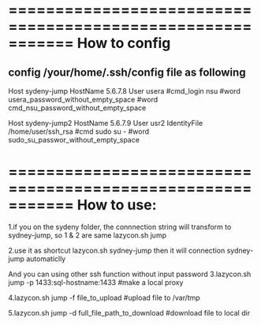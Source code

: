 ===========================================================
How to config
===========================================================
config /your/home/.ssh/config file as following
----------------------------------------------------------
Host sydeny-jump
 HostName 5.6.7.8
 User usera
 #cmd_login nsu
 #word usera_password_without_empty_space
 #word cmd_nsu_password_without_empty_space

Host sydeny-jump2
 HostName 5.6.7.9
 User usr2
 IdentityFile /home/user/ssh_rsa
 #cmd sudo su -
 #word sudo_su_passwor_without_empty_space




===========================================================
How to use:
===========================================================
1.if you on the sydeny folder, the connnection string will transform to sydney-jump, so 1 & 2 are same
  lazycon.sh jump

2.use it as shortcut
  lazycon.sh sydney-jump
  then it will connection sydney-jump automaticlly

And you can using other ssh function without input password
3.lazycon.sh jump  -p 1433:sql-hostname:1433
  #make a local proxy 

4.lazycon.sh jump  -f file_to_upload
  #upload file to /var/tmp

5.lazycon.sh jump  -d full_file_path_to_download
  #download file to local dir
